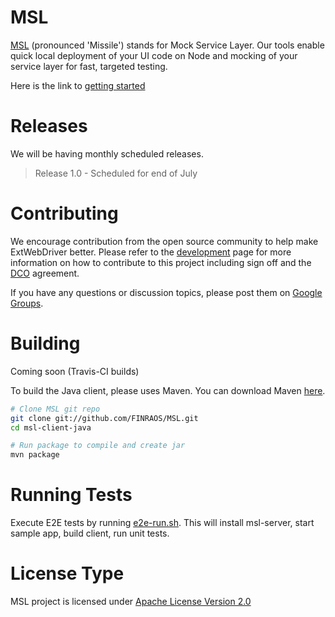 MSL
===

[MSL](http://finraos.github.io/MSL/) (pronounced 'Missile') stands for Mock Service Layer. Our tools enable quick local deployment of your UI code on Node and mocking of your service layer for fast, targeted testing.

Here is the link to [getting started](http://finraos.github.io/MSL/gettingstarted.html)

Releases
========
We will be having monthly scheduled releases.
>Release 1.0 - Scheduled for end of July

Contributing
=============
We encourage contribution from the open source community to help make ExtWebDriver better. Please refer to the [development](http://finraos.github.io/MSL/contribute.html) page for more information on how to contribute to this project including sign off and the [DCO](https://github.com/FINRAOS/MSL/blob/master/DCO) agreement.

If you have any questions or discussion topics, please post them on [Google Groups](https://groups.google.com/forum/#!forum/msl_os).

Building
=========
Coming soon (Travis-CI builds)

To build the Java client, please uses Maven. You can download Maven [here](http://maven.apache.org/download.cgi).
```sh
# Clone MSL git repo
git clone git://github.com/FINRAOS/MSL.git
cd msl-client-java

# Run package to compile and create jar
mvn package
```

Running Tests
==============
Execute E2E tests by running [e2e-run.sh](https://github.com/FINRAOS/MSL/blob/CM/e2e-run.sh).  This will install msl-server, start sample app, build client, run unit tests.

License Type
=============
MSL project is licensed under [Apache License Version 2.0](http://www.apache.org/licenses/LICENSE-2.0)


